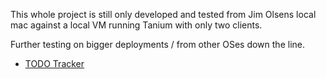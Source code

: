 This whole project is still only developed and tested from Jim Olsens local mac against a local VM running Tanium with only two clients.

Further testing on bigger deployments / from other OSes down the line.

  * [TODO Tracker](TODO.md)
